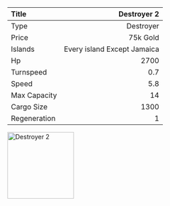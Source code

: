 |Title        | Destroyer 2
|:-|-:
|Type         | Destroyer           
|Price        | 75k Gold    
|Islands      | Every island Except Jamaica
|Hp           | 2700
|Turnspeed    | 0.7
|Speed        | 5.8
|Max Capacity | 14
|Cargo Size   | 1300
|Regeneration | 1

<img src="/assets/img/ships/destroyer.png" alt="Destroyer 2" width="150px" length="150px">
